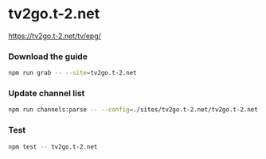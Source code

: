 # tv2go.t-2.net

https://tv2go.t-2.net/tv/epg/

### Download the guide

```sh
npm run grab -- --site=tv2go.t-2.net
```

### Update channel list

```sh
npm run channels:parse -- --config=./sites/tv2go.t-2.net/tv2go.t-2.net.config.js --output=./sites/tv2go.t-2.net/tv2go.t-2.net.channels.xml
```

### Test

```sh
npm test -- tv2go.t-2.net
```
